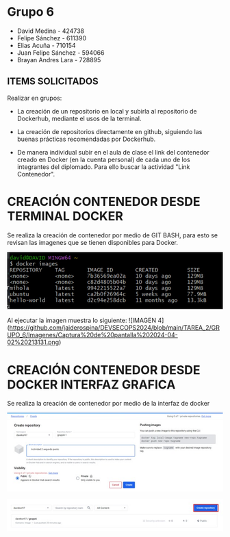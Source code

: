 # Grupo 6

- David Medina - 424738
- Felipe Sánchez - 611390
- Elias Acuña - 710154
- Juan Felipe Sánchez - 594066
- Brayan Andres Lara - 728895

## ITEMS SOLICITADOS

Realizar en grupos:

- La creación de un repositorio en local y subirla al repositorio de Dockerhub, mediante el usos de la terminal.

- La creación de repositorios directamente en github, siguiendo las buenas prácticas recomendadas por Dockerhub.

-  De manera individual subir en el aula de clase el link del contenedor creado en Docker (en la cuenta personal) de cada uno de los integrantes del diplomado. Para ello buscar la actividad "Link Contenedor".



# CREACIÓN CONTENEDOR DESDE TERMINAL DOCKER

Se realiza la creación de contenedor por medio de GIT BASH, para esto se revisan las imagenes que se tienen disponibles para Docker.

![Imagen_1](https://github.com/jaiderospina/DEVSECOPS2024/blob/8c4ad2655d1b4d6572fc4cd117378355253a3edf/TAREA_2/GRUPO_6/Imagenes/Imagen1.jpg)

Al ejecutar la imagen muestra lo siguiente:
![IMAGEN 4]
(https://github.com/jaiderospina/DEVSECOPS2024/blob/main/TAREA_2/GRUPO_6/Imagenes/Captura%20de%20pantalla%202024-04-02%20213131.png)

# CREACIÓN CONTENEDOR DESDE DOCKER INTERFAZ GRAFICA

Se realiza la creación de contenedor por medio de la interfaz de docker

![IMAGEN 2](https://github.com/jaiderospina/DEVSECOPS2024/raw/main/TAREA_2/GRUPO_6/Imagenes/I2.jpeg)



![Imagen 3](https://github.com/jaiderospina/DEVSECOPS2024/raw/main/TAREA_2/GRUPO_6/Imagenes/I3.jpeg)

